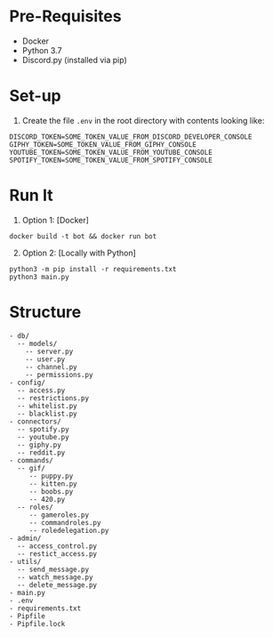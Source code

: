 # Pre-Requisites
- Docker
- Python 3.7
- Discord.py (installed via pip)

# Set-up
1. Create the file `.env` in the root directory with contents looking like:
```
DISCORD_TOKEN=SOME_TOKEN_VALUE_FROM_DISCORD_DEVELOPER_CONSOLE
GIPHY_TOKEN=SOME_TOKEN_VALUE_FROM_GIPHY_CONSOLE
YOUTUBE_TOKEN=SOME_TOKEN_VALUE_FROM_YOUTUBE_CONSOLE
SPOTIFY_TOKEN=SOME_TOKEN_VALUE_FROM_SPOTIFY_CONSOLE
```


# Run It
1. Option 1: [Docker]
```
docker build -t bot && docker run bot
```

2. Option 2: [Locally with Python]
```
python3 -m pip install -r requirements.txt
python3 main.py
```

# Structure

```
- db/
  -- models/
    -- server.py
    -- user.py
    -- channel.py
    -- permissions.py
- config/
  -- access.py
  -- restrictions.py
  -- whitelist.py
  -- blacklist.py
- connectors/
  -- spotify.py
  -- youtube.py
  -- giphy.py
  -- reddit.py
- commands/
  -- gif/
     -- puppy.py
     -- kitten.py
     -- boobs.py
     -- 420.py
  -- roles/
     -- gameroles.py
     -- commandroles.py
     -- roledelegation.py
- admin/
  -- access_control.py
  -- restict_access.py
- utils/
  -- send_message.py
  -- watch_message.py
  -- delete_message.py
- main.py
- .env
- requirements.txt
- Pipfile
- Pipfile.lock
```
